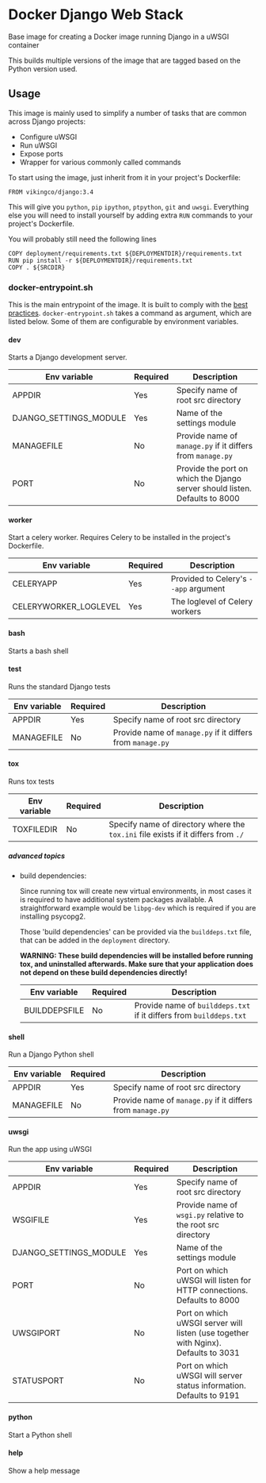 # Docker Django Web Stack

Base image for creating a Docker image running Django in a uWSGI container

This builds multiple versions of the image that are tagged based on the Python
version used.

## Usage

This image is mainly used to simplify a number of tasks that are common across
Django projects:
 - Configure uWSGI
 - Run uWSGI
 - Expose ports
 - Wrapper for various commonly called commands

To start using the image, just inherit from it in your project's Dockerfile:

    FROM vikingco/django:3.4

This will give you `python`, `pip` `ipython`, `ptpython`, `git` and `uwsgi`.
Everything else you will need to install yourself by adding extra `RUN`
commands to your project's Dockerfile.

You will probably still need the following lines

    COPY deployment/requirements.txt ${DEPLOYMENTDIR}/requirements.txt
    RUN pip install -r ${DEPLOYMENTDIR}/requirements.txt
    COPY . ${SRCDIR}


### docker-entrypoint.sh

This is the main entrypoint of the image. It is built to comply with the [best
practices](https://docs.docker.com/articles/dockerfile_best-practices/#entrypoint).
`docker-entrypoint.sh` takes a command as argument, which are listed below. Some of them are configurable by environment variables.

#### dev
Starts a Django development server.

Env variable | Required | Description
--- | --- | ---
APPDIR | Yes | Specify name of root src directory
DJANGO_SETTINGS_MODULE | Yes | Name of the settings module
MANAGEFILE | No | Provide name of `manage.py` if it differs from `manage.py`
PORT | No | Provide the port on which the Django server should listen. Defaults to 8000

#### worker
Start a celery worker. Requires Celery to be installed in the project's Dockerfile.

Env variable | Required | Description
--- | --- | ---
CELERYAPP | Yes | Provided to Celery's `--app` argument
CELERYWORKER_LOGLEVEL | Yes | The loglevel of Celery workers

#### bash
Starts a bash shell

#### test
Runs the standard Django tests

Env variable | Required | Description
--- | --- | ---
APPDIR | Yes | Specify name of root src directory
MANAGEFILE | No | Provide name of `manage.py` if it differs from `manage.py`

#### tox
Runs tox tests

Env variable | Required | Description
--- | --- | ---
TOXFILEDIR | No | Specify name of directory where the `tox.ini` file exists if it differs from `./`

##### advanced topics

*   build dependencies:

    Since running tox will create new virtual environments, in most cases it is required to have additional system
    packages available. A straightforward example would be `libpg-dev` which is required if you are installing psycopg2.

    Those 'build dependencies' can be provided via the `builddeps.txt` file, that can be added in the `deployment`
    directory.

    **WARNING: These build dependencies will be installed before running tox, and uninstalled afterwards. Make sure that
    your application does not depend on these build dependencies directly!**

    Env variable | Required | Description
    --- | --- | ---
    BUILDDEPSFILE | No | Provide name of `builddeps.txt` if it differs from `builddeps.txt`


#### shell
Run a Django Python shell

Env variable | Required | Description
--- | --- | ---
APPDIR | Yes | Specify name of root src directory
MANAGEFILE | No | Provide name of `manage.py` if it differs from `manage.py`

#### uwsgi
Run the app using uWSGI

Env variable | Required | Description
--- | --- | ---
APPDIR | Yes | Specify name of root src directory
WSGIFILE | Yes | Provide name of `wsgi.py` relative to the root src directory
DJANGO_SETTINGS_MODULE | Yes | Name of the settings module
PORT | No | Port on which uWSGI will listen for HTTP connections. Defaults to 8000
UWSGIPORT | No | Port on which uWSGI server will listen (use together with Nginx). Defaults to 3031
STATUSPORT | No | Port on which uWSGI will server status information. Defaults to 9191

#### python
Start a Python shell

#### help
Show a help message
